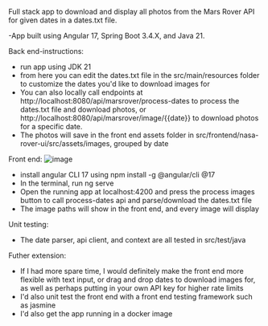 Full stack app to download and display all photos from the Mars Rover API for given dates in a dates.txt file.

-App built using Angular 17, Spring Boot 3.4.X, and Java 21.

Back end-instructions:
- run app using JDK 21
- from here you can edit the dates.txt file in the src/main/resources folder to customize the dates you'd like to download images for
- You can also locally call endpoints at http://localhost:8080/api/marsrover/process-dates to process the dates.txt file and download photos, or http://localhost:8080/api/marsrover/image/{{date}} to download photos for a specific date.
- The photos will save in the front end assets folder in src/frontend/nasa-rover-ui/src/assets/images, grouped by date

Front end: 
![image](https://github.com/user-attachments/assets/173d43b4-fef5-4741-8964-a8ab1e02e9c3)
- install angular CLI 17 using npm install -g @angular/cli @17
- In the terminal, run ng serve
- Open the running app at localhost:4200 and press the process images button to call process-dates api and parse/download the dates.txt file
- The image paths will show in the front end, and every image will display

Unit testing:
- The date parser, api client, and context are all tested in src/test/java

Futher extension:
- If I had more spare time, I would definitely make the front end more flexible with text input, or drag and drop dates to download images for, as well as perhaps putting in your own API key for higher rate limits
- I'd also unit test the front end with a front end testing framework such as jasmine
- I'd also get the app running in a docker image

